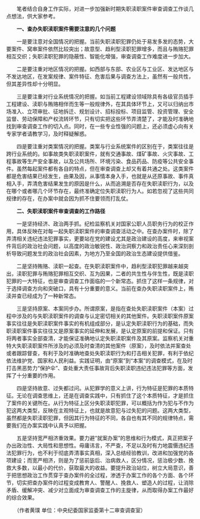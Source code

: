 　　笔者结合自身工作实际，对进一步加强新时期失职渎职案件审查调查工作谈几点想法，供大家参考。

　　**一、查办失职渎职案件需要注意的几个问题**

　　一是要注意对全国情况的把握。当前失职渎职犯罪仍处于易发多发的态势，大要案件、窝串案件依然比较突出；故意型、趋利型渎职犯罪增多，而且与贿赂犯罪相互交织；失职渎职犯罪的隐蔽性、智能化增强，审查调查工作难度进一步加大。

　　二是要注重对地区情况的把握。如西部与东部、农业区与工业区、发达地区与不发达地区，在发案规律、案件特征、危害后果与调查方法上，虽然有一般共性，但其差异性却十分明显。

　　三是要注重对行业系统情况的把握。如当前工程建设领域除具有各级官员插手工程建设、渎职与贿赂相伴而生等一般规律外，在其具体环节上，又可以归纳出市场准入、立项审批、征地拆迁、规划设计、招标投标、项目监管、投资管理、安全监督、劳动保障和产权流转环节，只有切实把这些环节弄清楚了，才能及时准确地找到审查调查工作的切入点。同时，在一些专业性强的问题上，还必须虚心向有关专家学者请教学习，及时释疑解惑。

　　四是要注重对类案情况的把握。类案与行业系统案件的区别在于，类案往往是跨行业系统的。如事故类失职渎职案件，就有交通事故、煤矿事故、火灾事故、工程事故等生产安全事故，以及公共场所、环境污染、食品药品、防疫等公共安全事件。虽然每起案件都有各自的特点，但在审查调查上却又有着共通之处。这类案件都是危害结果已经发生，由果及因，从事情本身入手，也就是从还原事故、事件真相入手，弄清危害结果发生的原因是什么，从而追溯是否存在失职渎职行为，以及在哪个或者哪几个环节存在，最终准确定位失职渎职行为人。如若忽视了这些共同规律的存在，在办案中就会因为抓不住要领而打乱仗。

　　**二、失职渎职案件审查调查的工作路径**

　　一是坚持经济、政治两手抓。纪检监察机关对国家公职人员职务行为的校正作用，具体反映在对每一起失职渎职案件的审查调查活动之中。在查办案件时，除了弄清相关违纪违法犯罪事实，更要站在党的建设尤其是政治建设的高度，来审视案件背后的政治社会问题，以高度的政治敏锐性、政治洞察力和政治责任心来深刻剖析导致问题发生的政治社会因素，为地方乃至全国的政治生态建设提供借鉴。

　　二是坚持贿赂、渎职一起查。在失职渎职案件中，趋利型渎职犯罪越来越突出，渎职犯罪与贿赂犯罪相互交织、互为因果，二者的共生性与伴生性，既是渎职犯罪的一大特征，也是审查调查工作面临的一个新常态。抓住了这样一条规律，对于选择调查方向和突破口，具有十分重要的意义。当前在查办失职渎职案件上，贿渎并查已经成为了一种新常态。

　　三是坚持原案、本案同步办。所谓原案，是指在查处失职渎职案件（本案）过程中涉及的与失职渎职案件的调查与认定密切相关的其他案件。失职渎职案件原案事实往往是失职渎职案件事实的有机组成部分，是认定失职渎职行为的基础，而失职渎职案件事实往往又是原案事实的延伸和发展，是认定原案的前提和保证。只有将两者事实全部查清，才能保证准确地认定失职渎职案件及其原案。监察机关对重特大失职渎职案件所涉及的必须及时查清的其他案件（原案），及时依法并案查处或者跟踪督查，有利于及时准确地查处失职渎职行为和打击相关犯罪，有利于依纪依法维护党、国家和人民利益。实践证明，由“原案”到“本案”的调查模式，在及时打击黑恶势力“保护伞”、查处重大责任事故背后失职渎职违纪违法犯罪等方面，发挥了十分重要的作用。

　　四是坚持故意、过失都过问。从犯罪学的意义上讲，行为特征是犯罪的本质特征。无论在调查思维上，还是在调查实践中，只有抓住了这个本质特征，才是抓住了案件的关键所在。从行为特征上区分失职渎职犯罪，可以概括为作为犯与不作为犯这两大类型，反映在主观特征上，也就是故意犯与过失犯的问题。这两大类型，虽然都是失职渎职犯罪，但因其行为特征的不同，各自也有其不同的规律特点，需要我们在办案实践中认真予以把握。

　　五是坚持宽严相济重效果。要力避“就案办案”的思维和行为模式，真正把案子办出政治性、大局性和思想性。毋庸讳言，不严查，不足以及时有力地震慑违纪违法犯罪行为，也不利于彻底弄清事实真相，深入总结经验教训，改进和加强党的各项建设；而宽严相济，则是为了惩前毖后、治病救人，区分情况，惩治极少数、挽救大多数，以最小的代价，获取最大的收益。要提升政治站位，树立大局意识，善于把思想政治工作贯穿于查办案件的全过程，渗透于办案工作的各个方面、各个环节，切实把查办案件的过程变成教育人、警醒人、挽救人、塑造人的过程，让消除矛盾、缓解冲突、减少对立面成为审查调查工作的主旋律，从而取得办案工作最好的综合效果。

　　（作者黄璞 单位：中央纪委国家监委第十二审查调查室）